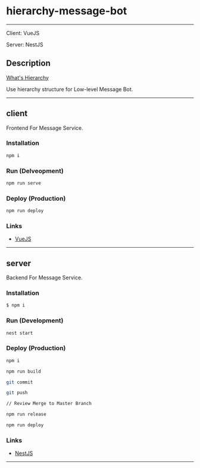 # hierarchy-message-bot
---

Client: VueJS

Server: NestJS

## Description

[What's Hierarchy](https://en.wikipedia.org/wiki/Hierarchy) 

Use hierarchy structure for Low-level Message Bot.

---

## client

Frontend For Message Service.

### Installation
```bash
npm i
```

### Run (Delveopment)
```bash
npm run serve
```

### Deploy (Production)
```bash
npm run deploy
```

### Links
- [VueJS](https://vuejs.org/v2/guide/index.html)

---

## server

Backend For Message Service.

### Installation
```bash
$ npm i
```

### Run (Development)
```bash
nest start
```

### Deploy (Production)
```bash
npm i

npm run build

git commit

git push

// Review Merge to Master Branch

npm run release

npm run deploy
```

### Links
- [NestJS](https://nestjs.com/)

---
